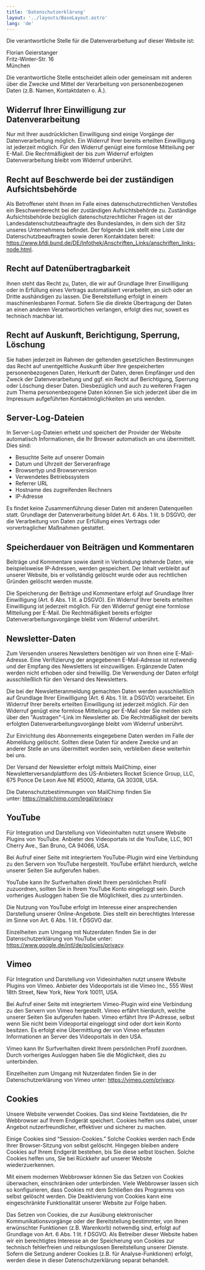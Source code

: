 ```yaml
---
title: 'Datenschutzerklärung'
layout: '../layouts/BaseLayout.astro'
lang: 'de'
---
```


<p>Die verantwortliche Stelle für die Datenverarbeitung auf dieser Website ist:</p>

<p>Florian Geierstanger<br>Fritz-Winter-Str. 16<br>München</p>

<p>Die verantwortliche Stelle entscheidet allein oder gemeinsam mit anderen über die Zwecke und Mittel der Verarbeitung von personenbezogenen Daten (z.B. Namen, Kontaktdaten o. Ä.).</p>

<h2>Widerruf Ihrer Einwilligung zur Datenverarbeitung</h2>

<p>Nur mit Ihrer ausdrücklichen Einwilligung sind einige Vorgänge der Datenverarbeitung möglich. Ein Widerruf Ihrer bereits erteilten Einwilligung ist jederzeit möglich. Für den Widerruf genügt eine formlose Mitteilung per E-Mail. Die Rechtmäßigkeit der bis zum Widerruf erfolgten Datenverarbeitung bleibt vom Widerruf unberührt.</p>

<h2>Recht auf Beschwerde bei der zuständigen Aufsichtsbehörde</h2>

<p>Als Betroffener steht Ihnen im Falle eines datenschutzrechtlichen Verstoßes ein Beschwerderecht bei der zuständigen Aufsichtsbehörde zu. Zuständige Aufsichtsbehörde bezüglich datenschutzrechtlicher Fragen ist der Landesdatenschutzbeauftragte des Bundeslandes, in dem sich der Sitz unseres Unternehmens befindet. Der folgende Link stellt eine Liste der Datenschutzbeauftragten sowie deren Kontaktdaten bereit: <a href="https://www.bfdi.bund.de/DE/Infothek/Anschriften_Links/anschriften_links-node.html" target="_blank" rel="noreferrer noopener">https://www.bfdi.bund.de/DE/Infothek/Anschriften_Links/anschriften_links-node.html</a>.</p>

<h2>Recht auf Datenübertragbarkeit</h2>

<p>Ihnen steht das Recht zu, Daten, die wir auf Grundlage Ihrer Einwilligung oder in Erfüllung eines Vertrags automatisiert verarbeiten, an sich oder an Dritte aushändigen zu lassen. Die Bereitstellung erfolgt in einem maschinenlesbaren Format. Sofern Sie die direkte Übertragung der Daten an einen anderen Verantwortlichen verlangen, erfolgt dies nur, soweit es technisch machbar ist.</p>

<h2>Recht auf Auskunft, Berichtigung, Sperrung, Löschung</h2>

<p>Sie haben jederzeit im Rahmen der geltenden gesetzlichen Bestimmungen das Recht auf unentgeltliche Auskunft über Ihre gespeicherten personenbezogenen Daten, Herkunft der Daten, deren Empfänger und den Zweck der Datenverarbeitung und ggf. ein Recht auf Berichtigung, Sperrung oder Löschung dieser Daten. Diesbezüglich und auch zu weiteren Fragen zum Thema personenbezogene Daten können Sie sich jederzeit über die im Impressum aufgeführten Kontaktmöglichkeiten an uns wenden.</p>

<h2>Server-Log-Dateien</h2>

<p>In Server-Log-Dateien erhebt und speichert der Provider der Website automatisch Informationen, die Ihr Browser automatisch an uns übermittelt. Dies sind:</p>

<!-- wp:list -->
<ul><li>Besuchte Seite auf unserer Domain</li><li>Datum und Uhrzeit der Serveranfrage</li><li>Browsertyp und Browserversion</li><li>Verwendetes Betriebssystem</li><li>Referrer URL</li><li>Hostname des zugreifenden Rechners</li><li>IP-Adresse</li></ul>
<!-- /wp:list -->

<p>Es findet keine Zusammenführung dieser Daten mit anderen Datenquellen statt. Grundlage der Datenverarbeitung bildet Art. 6 Abs. 1 lit. b DSGVO, der die Verarbeitung von Daten zur Erfüllung eines Vertrags oder vorvertraglicher Maßnahmen gestattet.</p>

<h2>Speicherdauer von Beiträgen und Kommentaren</h2>

<p>Beiträge und Kommentare sowie damit in Verbindung stehende Daten, wie beispielsweise IP-Adressen, werden gespeichert. Der Inhalt verbleibt auf unserer Website, bis er vollständig gelöscht wurde oder aus rechtlichen Gründen gelöscht werden musste.</p>

<p>Die Speicherung der Beiträge und Kommentare erfolgt auf Grundlage Ihrer Einwilligung (Art. 6 Abs. 1 lit. a DSGVO). Ein Widerruf Ihrer bereits erteilten Einwilligung ist jederzeit möglich. Für den Widerruf genügt eine formlose Mitteilung per E-Mail. Die Rechtmäßigkeit bereits erfolgter Datenverarbeitungsvorgänge bleibt vom Widerruf unberührt.</p>

<h2>Newsletter-Daten</h2>

<p>Zum Versenden unseres Newsletters benötigen wir von Ihnen eine E-Mail-Adresse. Eine Verifizierung der angegebenen E-Mail-Adresse ist notwendig und der Empfang des Newsletters ist einzuwilligen. Ergänzende Daten werden nicht erhoben oder sind freiwillig. Die Verwendung der Daten erfolgt ausschließlich für den Versand des Newsletters.</p>

<p>Die bei der Newsletteranmeldung gemachten Daten werden ausschließlich auf Grundlage Ihrer Einwilligung (Art. 6 Abs. 1 lit. a DSGVO) verarbeitet. Ein Widerruf Ihrer bereits erteilten Einwilligung ist jederzeit möglich. Für den Widerruf genügt eine formlose Mitteilung per E-Mail oder Sie melden sich über den "Austragen"-Link im Newsletter ab. Die Rechtmäßigkeit der bereits erfolgten Datenverarbeitungsvorgänge bleibt vom Widerruf unberührt.</p>

<p>Zur Einrichtung des Abonnements eingegebene Daten werden im Falle der Abmeldung gelöscht. Sollten diese Daten für andere Zwecke und an anderer Stelle an uns übermittelt worden sein, verbleiben diese weiterhin bei uns.</p>

<p>Der Versand der Newsletter erfolgt mittels MailChimp, einer Newsletterversandplattform des US-Anbieters Rocket Science Group, LLC, 675 Ponce De Leon Ave NE #5000, Atlanta, GA 30308, USA.</p>

<p>Die Datenschutzbestimmungen von MailChimp finden Sie unter:&nbsp;<a href="https://mailchimp.com/legal/privacy">https://mailchimp.com/legal/privacy</a></p>

<h2>YouTube</h2>

<p>Für Integration und Darstellung von Videoinhalten nutzt unsere Website Plugins von YouTube. Anbieter des Videoportals ist die YouTube, LLC, 901 Cherry Ave., San Bruno, CA 94066, USA.</p>

<p>Bei Aufruf einer Seite mit integriertem YouTube-Plugin wird eine Verbindung zu den Servern von YouTube hergestellt. YouTube erfährt hierdurch, welche unserer Seiten Sie aufgerufen haben.</p>

<p>YouTube kann Ihr Surfverhalten direkt Ihrem persönlichen Profil zuzuordnen, sollten Sie in Ihrem YouTube Konto eingeloggt sein. Durch vorheriges Ausloggen haben Sie die Möglichkeit, dies zu unterbinden.</p>

<p>Die Nutzung von YouTube erfolgt im Interesse einer ansprechenden Darstellung unserer Online-Angebote. Dies stellt ein berechtigtes Interesse im Sinne von Art. 6 Abs. 1 lit. f DSGVO dar.</p>

<p>Einzelheiten zum Umgang mit Nutzerdaten finden Sie in der Datenschutzerklärung von YouTube unter: <a href="https://www.google.de/intl/de/policies/privacy">https://www.google.de/intl/de/policies/privacy</a>.</p>

<h2>Vimeo</h2>

<p>Für Integration und Darstellung von Videoinhalten nutzt unsere Website Plugins von Vimeo. Anbieter des Videoportals ist die Vimeo Inc., 555 West 18th Street, New York, New York 10011, USA.</p>

<p>Bei Aufruf einer Seite mit integriertem Vimeo-Plugin wird eine Verbindung zu den Servern von Vimeo hergestellt. Vimeo erfährt hierdurch, welche unserer Seiten Sie aufgerufen haben. Vimeo erfährt Ihre IP-Adresse, selbst wenn Sie nicht beim Videoportal eingeloggt sind oder dort kein Konto besitzen. Es erfolgt eine Übermittlung der von Vimeo erfassten Informationen an Server des Videoportals in den USA.</p>

<p>Vimeo kann Ihr Surfverhalten direkt Ihrem persönlichen Profil zuordnen. Durch vorheriges Ausloggen haben Sie die Möglichkeit, dies zu unterbinden.</p>

<p>Einzelheiten zum Umgang mit Nutzerdaten finden Sie in der Datenschutzerklärung von Vimeo unter: <a href="https://vimeo.com/privacy">https://vimeo.com/privacy</a>.</p>

<h2>Cookies</h2>

<p>Unsere Website verwendet Cookies. Das sind kleine Textdateien, die Ihr Webbrowser auf Ihrem Endgerät speichert. Cookies helfen uns dabei, unser Angebot nutzerfreundlicher, effektiver und sicherer zu machen.</p>

<p>Einige Cookies sind “Session-Cookies.” Solche Cookies werden nach Ende Ihrer Browser-Sitzung von selbst gelöscht. Hingegen bleiben andere Cookies auf Ihrem Endgerät bestehen, bis Sie diese selbst löschen. Solche Cookies helfen uns, Sie bei Rückkehr auf unserer Website wiederzuerkennen.</p>

<p>Mit einem modernen Webbrowser können Sie das Setzen von Cookies überwachen, einschränken oder unterbinden. Viele Webbrowser lassen sich so konfigurieren, dass Cookies mit dem Schließen des Programms von selbst gelöscht werden. Die Deaktivierung von Cookies kann eine eingeschränkte Funktionalität unserer Website zur Folge haben.</p>

<p>Das Setzen von Cookies, die zur Ausübung elektronischer Kommunikationsvorgänge oder der Bereitstellung bestimmter, von Ihnen erwünschter Funktionen (z.B. Warenkorb) notwendig sind, erfolgt auf Grundlage von Art. 6 Abs. 1 lit. f DSGVO. Als Betreiber dieser Website haben wir ein berechtigtes Interesse an der Speicherung von Cookies zur technisch fehlerfreien und reibungslosen Bereitstellung unserer Dienste. Sofern die Setzung anderer Cookies (z.B. für Analyse-Funktionen) erfolgt, werden diese in dieser Datenschutzerklärung separat behandelt.</p>